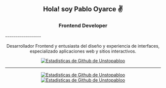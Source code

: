 <h2 align="center">Hola! soy Pablo Oyarce ✌️</h2>
<h3 align="center">Frontend Developer</h3>
------------------

<p align="center">
  Desarrollador Frontend y entusiasta del diseño y experiencia de interfaces, especializado aplicaciones web y sitios interactivos.
</p>
<div align="center">
  
  [![Estadisticas de Github de Unstopabloo](https://github-readme-stats.vercel.app/api?username=unstopabloo&show_icons=true&locale=es&theme=dark#gh-dark-mode-only)](https://github.com/unstopabloo/github-readme-stats#gh-dark-mode-only)
  
  --------------
  
  [![Estadisticas de Github de Unstopabloo](https://github-readme-stats.vercel.app/api/top-langs/?username=unstopabloo&show_icons=true&theme=dark#gh-dark-mode-only&locale=es)](https://github.com/unstopabloo/github-readme-stats#gh-dark-mode-only)
  [![Estadisticas de Github de Unstopabloo](https://github-readme-stats.vercel.app/api?username=unstopabloo&show_icons=true&theme=default#gh-light-mode-only)](https://github.com/anuraghazra/github-readme-stats#gh-light-mode-only)

</div>
